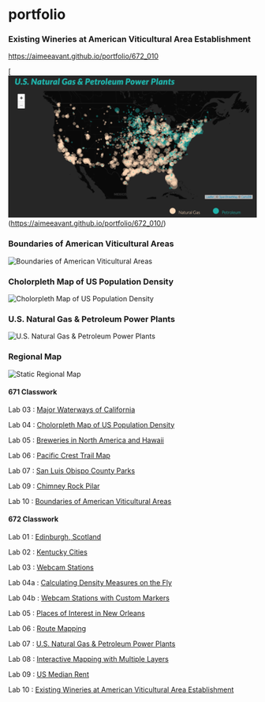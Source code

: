 # portfolio

### Existing Wineries at American Viticultural Area Establishment
<https://aimeeavant.github.io/portfolio/672_010>

[![Existing Wineries at American Viticultural Area Establishment](672_010/AVAmapScreenShot.png "Existing Wineries at American Viticultural Area Establishment")(https://aimeeavant.github.io/portfolio/672_010/)

### Boundaries of American Viticultural Areas
![Boundaries of American Viticultural Areas](https://aimeeavant.github.io/portfolio/671_010/AVAmap-8000.jpg)


### Cholorpleth Map of US Population Density
![Cholorpleth Map of US Population Density](https://aimeeavant.github.io/portfolio/671_04/Lab_04_8000.png)

### U.S. Natural Gas & Petroleum Power Plants
![U.S. Natural Gas & Petroleum Power Plants](https://aimeeavant.github.io/portfolio/672_07/PowerPlants.png)

### Regional Map
![Static Regional Map](https://i2.wp.com/winehistoryproject.org/wp-content/uploads/2020/06/geneseo-3-lr.jpg?w=1000&ssl=1)


#### 671 Classwork

Lab 03 : [Major Waterways of California](https://aimeeavant.github.io/portfolio/671_03/index.html "Lab 03 : Major Waterways of California")

Lab 04 : [Cholorpleth Map of US Population Density](https://aimeeavant.github.io/portfolio/671_04/index.html "Lab 04 : Cholorpleth Map of US Population Density")

Lab 05 : [Breweries in North America and Hawaii](https://aimeeavant.github.io/portfolio/671_05/index.html "Lab 05 : Breweries in North America and Hawaii")

Lab 06 : [Pacific Crest Trail Map](https://aimeeavant.github.io/portfolio/671_06/index.html "Lab 06 : Pacific Crest Trail Map")

Lab 07 : [San Luis Obispo County Parks](https://aimeeavant.github.io/portfolio/671_07/index.html "Lab 07 : San Luis Obispo County Parks")

Lab 09 : [Chimney Rock Pilar](https://aimeeavant.github.io/portfolio/671_09/index.html "Lab 09 : Chimney Rock Pilar")

Lab 10 : [Boundaries of American Viticultural Areas](https://aimeeavant.github.io/portfolio/671_010/index.html "Lab 10 : Boundaries of American Viticultural Areas")

#### 672 Classwork

Lab 01 : [Edinburgh, Scotland](https://aimeeavant.github.io/portfolio/672_01/index.html "Lab 01 : Edinburgh, Scotland")

Lab 02 : [Kentucky Cities](https://aimeeavant.github.io/portfolio/672_02/index.html "Lab 02 : Kentucky Cities")

Lab 03 : [Webcam Stations](https://aimeeavant.github.io/portfolio/672_03/index.html "Lab 03 : Webcam Stations")

Lab 04a : [Calculating Density Measures on the Fly](https://aimeeavant.github.io/portfolio/672_04a/index.html "Lab 04 : Calculating Density Measures on the Fly")

Lab 04b : [Webcam Stations with Custom Markers](https://aimeeavant.github.io/portfolio/672_04b/index.html "Lab 04 : Webcam Stations with Custom Markers")

Lab 05 : [Places of Interest in New Orleans](https://aimeeavant.github.io/portfolio/672_05/index.html "Lab 05 : Places of Interest in New Orleans")

Lab 06 : [Route Mapping](https://aimeeavant.github.io/portfolio/672_06/index.html "Lab 06 : Route Mapping")

Lab 07 : [U.S. Natural Gas & Petroleum Power Plants](https://aimeeavant.github.io/portfolio/672_07/index.html "Lab 07 : U.S. Natural Gas & Petroleum Power Plants")

Lab 08 : [Interactive Mapping with Multiple Layers](https://aimeeavant.github.io/portfolio/672_08/index.html "Lab 08 : Interactive Mapping with Multiple Layers")

Lab 09 : [US Median Rent](https://aimeeavant.github.io/portfolio/672_09/index.html "Lab 09 : US Median Rent")

Lab 10 : [Existing Wineries at American Viticultural Area Establishment](https://aimeeavant.github.io/portfolio/672_010/index.html "Lab 10 : Existing Wineries at American Viticultural Area Establishment")